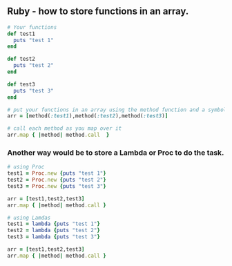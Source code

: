 ## Ruby - how to store functions in an array.

```ruby
# Your functions
def test1
  puts "test 1"
end

def test2
  puts "test 2"
end

def test3
  puts "test 3"
end

# put your functions in an array using the method function and a symbol.
arr = [method(:test1),method(:test2),method(:test3)]

# call each method as you map over it
arr.map { |method| method.call  }
```

### Another way would be to store a Lambda or Proc to do the task.
```ruby
# using Proc
test1 = Proc.new {puts "test 1"}
test2 = Proc.new {puts "test 2"}
test3 = Proc.new {puts "test 3"}

arr = [test1,test2,test3]
arr.map { |method| method.call }

# using Lamdas
test1 = lambda {puts "test 1"}
test2 = lambda {puts "test 2"}
test3 = lambda {puts "test 3"}

arr = [test1,test2,test3]
arr.map { |method| method.call }
```
